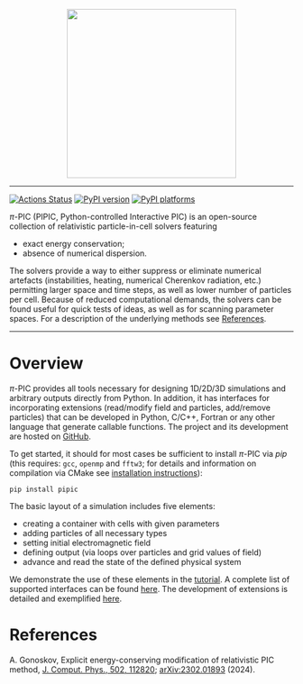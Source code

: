 <p align="center">
<img src="https://raw.githubusercontent.com/hi-chi/pipic/main/docs/logo/pipic_logo.png" width="300">
</p>

---
[![Actions Status][actions-badge]][actions-link]
[![PyPI version][pypi-version]][pypi-link]
[![PyPI platforms][pypi-platforms]][pypi-link]

$\pi$-PIC (PIPIC, Python-controlled Interactive PIC) is an open-source collection of relativistic particle-in-cell solvers featuring
- exact energy conservation;
- absence of numerical dispersion.

The solvers provide a way to either suppress or eliminate numerical artefacts (instabilities, heating, numerical Cherenkov radiation, etc.) permitting larger space and time steps, as well as lower number of particles per cell.
Because of reduced computational demands, the solvers can be found useful for quick tests of ideas, as well as for scanning parameter spaces. For a description of the underlying methods see [References](#References).

---

# Overview
$\pi$-PIC provides all tools necessary for designing 1D/2D/3D simulations and arbitrary outputs directly from Python. In addition, it has interfaces for incorporating extensions (read/modify field and particles, add/remove particles) that can be developed in Python, C/C++, Fortran or any other language that generate callable functions. The project and its development are hosted on [GitHub][]. 

To get started, it should for most cases be sufficient to install $\pi$-PIC via _pip_ (this requires: `gcc`, `openmp` and `fftw3`; for details and information on compilation via CMake see [installation instructions][installation]):
```
pip install pipic
```

The basic layout of a simulation includes five elements:
- creating a container with cells with given parameters
- adding particles of all necessary types
- setting initial electromagnetic field
- defining output (via loops over particles and grid values of field)
- advance and read the state of the defined physical system

We demonstrate the use of these elements in the [tutorial][]. A complete list of supported interfaces can be found [here][interfaces]. The development of extensions is detailed and exemplified [here][extensions]. 


# References
A. Gonoskov, Explicit energy-conserving modification of relativistic PIC method, [J. Comput. Phys., 502, 112820](https://doi.org/10.1016/j.jcp.2024.112820); [arXiv:2302.01893][] (2024).


<!-- prettier-ignore-start -->
[actions-badge]:            https://github.com/hi-chi/pipic/workflows/CI/badge.svg
[actions-link]:             https://github.com/hi-chi/pipic/actions
[pypi-link]:                https://pypi.org/project/pipic/
[pypi-platforms]:           https://img.shields.io/pypi/pyversions/pipic
[pypi-version]:             https://badge.fury.io/py/pipic.svg

[GitHub]: https://github.com/hi-chi/pipic
[installation]: https://github.com/hi-chi/pipic/blob/main/docs/guides/INSTALLATION.md
[tutorial]: https://github.com/hi-chi/pipic/blob/main/docs/guides/TUTORIAL.md
[interfaces]: https://github.com/hi-chi/pipic/blob/main/docs/guides/INTERFACES.md
[extensions]: https://github.com/hi-chi/pipic/blob/main/docs/guides/EXTENSIONS.md
[arXiv:2302.01893]: https://arxiv.org/abs/2302.01893
<!-- prettier-ignore-end -->
